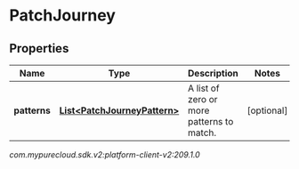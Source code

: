# PatchJourney


## Properties

| Name | Type | Description | Notes |
| ------------ | ------------- | ------------- | ------------- |
| **patterns** | [**List&lt;PatchJourneyPattern&gt;**](PatchJourneyPattern) | A list of zero or more patterns to match. |  [optional] |




_com.mypurecloud.sdk.v2:platform-client-v2:209.1.0_
